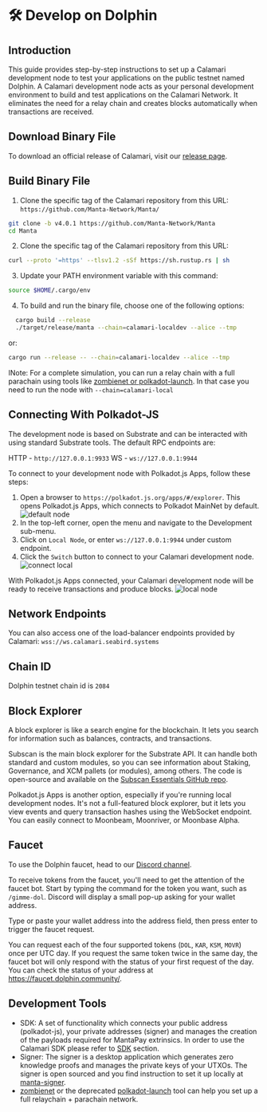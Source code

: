 # 🛠 Develop on Dolphin

## Introduction
This guide provides step-by-step instructions to set up a Calamari development node to test your applications on the public testnet named Dolphin. A Calamari development node acts as your personal development environment to build and test applications on the Calamari Network. It eliminates the need for a relay chain and creates blocks automatically when transactions are received.

## Download Binary File

To download an official release of Calamari, visit our [release page](https://github.com/Manta-Network/Manta/releases).

## Build Binary File

1. Clone the specific tag of the Calamari repository from this URL: `https://github.com/Manta-Network/Manta/`

```sh
git clone -b v4.0.1 https://github.com/Manta-Network/Manta
cd Manta
```

2. Clone the specific tag of the Calamari repository from this URL:
```sh
curl --proto '=https' --tlsv1.2 -sSf https://sh.rustup.rs | sh
```

3. Update your PATH environment variable with this command:
```sh
source $HOME/.cargo/env
```

4. To build and run the binary file, choose one of the following options:
```sh
  cargo build --release
  ./target/release/manta --chain=calamari-localdev --alice --tmp
```

or:

```sh
cargo run --release -- --chain=calamari-localdev --alice --tmp
```

INote: For a complete simulation, you can run a relay chain with a full parachain using tools like [zombienet or polkadot-launch](#Development-Tools). In that case you need to run the node with `--chain=calamari-local` 

## Connecting With Polkadot-JS

The development node is based on Substrate and can be interacted with using standard Substrate tools. The default RPC endpoints are:

HTTP - `http://127.0.0.1:9933`
WS - `ws://127.0.0.1:9944`

To connect to your development node with Polkadot.js Apps, follow these steps:

1. Open a browser to `https://polkadot.js.org/apps/#/explorer`. This opens Polkadot.js Apps, which connects to Polkadot MainNet by default.
![default node](../images/default-node.png)
2. In the top-left corner, open the menu and navigate to the Development sub-menu.
3. Click on `Local Node`, or enter `ws://127.0.0.1:9944` under custom endpoint.
4. Click the `Switch` button to connect to your Calamari development node.
![connect local](../images/connect-local.png)

With Polkadot.js Apps connected, your Calamari development node will be ready to receive transactions and produce blocks.
![local node](../images/local-node.png)

## Network Endpoints

You can also access one of the load-balancer endpoints provided by Calamari: `wss://ws.calamari.seabird.systems`

## Chain ID

Dolphin testnet chain id is `2084`

## Block Explorer

A block explorer is like a search engine for the blockchain. It lets you search for information such as balances, contracts, and transactions.

Subscan is the main block explorer for the Substrate API. It can handle both standard and custom modules, so you can see information about Staking, Governance, and XCM pallets (or modules), among others. The code is open-source and available on the [Subscan Essentials GitHub repo](https://github.com/subscan-explorer/subscan-essentials).

Polkadot.js Apps is another option, especially if you're running local development nodes. It's not a full-featured block explorer, but it lets you view events and query transaction hashes using the WebSocket endpoint. You can easily connect to Moonbeam, Moonriver, or Moonbase Alpha.

## Faucet

To use the Dolphin faucet, head to our [Discord channel](https://discord.com/channels/795390654628102165/1055864933692219453).


To receive tokens from the faucet, you'll need to get the attention of the faucet bot. Start by typing the command for the token you want, such as `/gimme-dol`. Discord will display a small pop-up asking for your wallet address.


Type or paste your wallet address into the address field, then press enter to trigger the faucet request.

You can request each of the four supported tokens (`DOL`, `KAR`, `KSM`, `MOVR`) once per UTC day. If you request the same token twice in the same day, the faucet bot will only respond with the status of your first request of the day. You can check the status of your address at https://faucet.dolphin.community/.

## Development Tools

* SDK: A set of functionality which connects your public address (polkadot-js), your private addresses (signer) and manages the creation of the payloads required for MantaPay extrinsics. In order to use the Calamari SDK please refer to [SDK](SDK.md) section.
* Signer: The signer is a desktop application which generates zero knowledge proofs and manages the private keys of your UTXOs. The signer is open sourced and you find instruction to set it up locally at [manta-signer](https://github.com/Manta-Network/manta-signer).
* [zombienet](https://github.com/paritytech/zombienet) or the deprecated [polkadot-launch](https://github.com/paritytech/polkadot-launch) tool can help you set up a full relaychain + parachain network.
